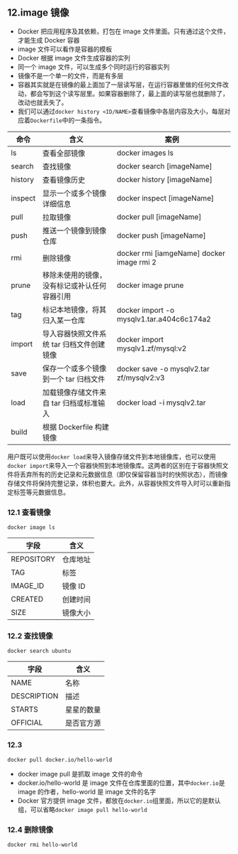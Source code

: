 ## 12.image 镜像

* Docker 把应用程序及其依赖，打包在 image 文件里面。只有通过这个文件，才能生成 Docker 容器
* image 文件可以看作是容器的模板
* Docker 根据 image 文件生成容器的实列
* 同一个 image 文件，可以生成多个同时运行的容器实列
* 镜像不是一个单一的文件，而是有多层
* 容器其实就是在镜像的最上面加了一层读写层，在运行容器里做的任何文件改动，都会写到这个读写层里。如果容器删除了，最上面的读写层也就删除了，改动也就丢失了。
* 我们可以通过`docker history <ID/NAME>`查看镜像中各层内容及大小，每层对应着`Dockerfile`中的一条指令。

| 命令    | 含义                                         | 案例                                      |
| ------- | -------------------------------------------- | ----------------------------------------- |
| ls      | 查看全部镜像                                 | docker images ls                          |
| search  | 查找镜像                                     | docker search [imageName]                 |
| history | 查看镜像历史                                 | docker history [imageName]                |
| inspect | 显示一个或多个镜像详细信息                   | docker inspect [imageName]                |
| pull    | 拉取镜像                                     | docker pull [imageName]                   |
| push    | 推送一个镜像到镜像仓库                       | docker push [imageName]                   |
| rmi     | 删除镜像                                     | docker rmi [iamgeName] docker image rmi 2 |
| prune   | 移除未使用的镜像，没有标记或补认任何容器引用 | docker image prune                        |
| tag     | 标记本地镜像，将其归入某一仓库               | docker import -o mysqlv1.tar.a404c6c174a2 |
| import  | 导入容器快照文件系统 tar 归档文件创建镜像    | docker import mysqlv1.zf/mysql:v2         |
| save    | 保存一个或多个镜像到一个 tar 归档文件        | docker save -o mysqlv2.tar zf/mysqlv2:v3  |
| load    | 加载镜像存储文件来自 tar 归档或标准输入      | docker load -i mysqlv2.tar                |
| build   | 根据 Dockerfile 构建镜像                     |

用户既可以使用`docker load`来导入镜像存储文件到本地镜像库，也可以使用`docker import`来导入一个容器快照到本地镜像库。这两者的区别在于容器快照文件将丢弃所有的历史记录和元数据信息（即仅保留容器当时的快照状态），而镜像存储文件将保持完整记录，体积也要大。此外，从容器快照文件导入时可以重新指定标签等元数据信息。

### 12.1 查看镜像

```
docker image ls
```

| 字段       | 含义     |
| ---------- | -------- |
| REPOSITORY | 仓库地址 |
| TAG        | 标签     |
| IMAGE_ID   | 镜像 ID  |
| CREATED    | 创建时间 |
| SIZE       | 镜像大小 |

### 12.2 查找镜像

```
docker search ubuntu
```

| 字段        | 含义       |
| ----------- | ---------- |
| NAME        | 名称       |
| DESCRIPTION | 描述       |
| STARTS      | 星星的数量 |
| OFFICIAL    | 是否官方源 |

### 12.3

```
docker pull docker.io/hello-world
```

* docker image pull 是抓取 image 文件的命令
* docker.io/hello-world 是 image 文件在仓库里面的位置，其中`docker.io`是 image 的作者，hello-world 是 image 文件的名字
* Docker 官方提供 image 文件，都放在`docker.io`组里面，所以它的是默认组，可以省略`docker image pull hello-world`

### 12.4 删除镜像

```
docker rmi hello-world
```
